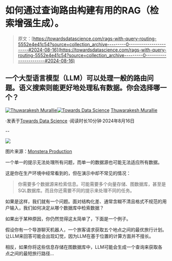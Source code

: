 # 如何通过查询路由构建有用的RAG（检索增强生成）。

> 原文：[https://towardsdatascience.com/rags-with-query-routing-5552e4e41c54?source=collection_archive---------0-----------------------#2024-08-16](https://towardsdatascience.com/rags-with-query-routing-5552e4e41c54?source=collection_archive---------0-----------------------#2024-08-16)

## 一个大型语言模型（LLM）可以处理一般的路由问题。语义搜索则能更好地处理私有数据。你会选择哪一个？

[](https://thuwarakesh.medium.com/?source=post_page---byline--5552e4e41c54--------------------------------)[![Thuwarakesh Murallie](../Images/44f1a14a899426592bbd8c7f73ce169d.png)](https://thuwarakesh.medium.com/?source=post_page---byline--5552e4e41c54--------------------------------)[](https://towardsdatascience.com/?source=post_page---byline--5552e4e41c54--------------------------------)[![Towards Data Science](../Images/a6ff2676ffcc0c7aad8aaf1d79379785.png)](https://towardsdatascience.com/?source=post_page---byline--5552e4e41c54--------------------------------) [Thuwarakesh Murallie](https://thuwarakesh.medium.com/?source=post_page---byline--5552e4e41c54--------------------------------)

·发表于[Towards Data Science](https://towardsdatascience.com/?source=post_page---byline--5552e4e41c54--------------------------------) ·阅读时长10分钟·2024年8月16日

--

![](../Images/286570f75241cabf27353a4228d817d7.png)

图片来源：[Monstera Production](https://www.pexels.com/photo/wind-rose-with-maps-on-table-7412085/)

一个单一的提示无法处理所有问题，而单一的数据源也可能无法适应所有数据。

这是你在生产环境中经常看到的，但在演示中却不常见的情况：

> 你需要多个数据源来检索信息。可能需要多个向量存储、图数据库，甚至是SQL数据库。而且你还需要不同的提示来处理不同的任务。

如果是这样，我们就有一个问题。面对结构化差、通常含糊不清且格式不规范的用户输入，我们如何决定从哪个数据库中检索数据？

如果出于某种原因，你仍然觉得这太简单了，下面是一个例子。

假设你有一个导游聊天机器人，一个旅客请求获取五个地点之间的最优旅行计划。让LLM来回答可能会出现幻觉，因为LLM在基于位置的计算方面并不擅长。

相反，如果你将这些信息存储在图数据库中，LLM可能会生成一个查询来获取各点之间的最短旅行路径…
